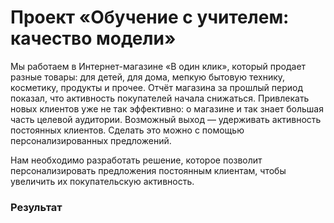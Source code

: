 # Проект «Обучение с учителем: качество модели»

Мы работаем в Интернет-магазине «В один клик», который продает разные товары: для детей, для дома, мепкую бытовую технику, косметику, продукты и прочее. Отчёт магазина за прошлый период показал, что активность покупателей начала снижаться. Привлекать новых клиентов уже не так эффективно: о магазине и так знает большая часть целевой аудитории. Возможный выход — удерживать активность постоянных клиентов. Сделать это можно с помощью персонализированных предложений.

Нам необходимо разработать решение, которое позволит персонализировать предложения постоянным клиентам, чтобы увеличить их покупательскую активность.

### Результат
